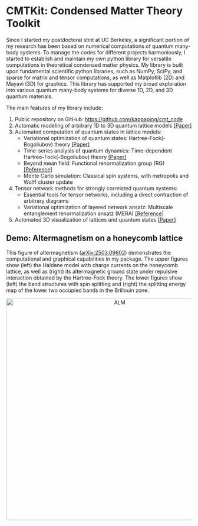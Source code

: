# CMTKit: Condensed Matter Theory Toolkit
Since I started my postdoctoral stint at UC Berkeley, a significant portion of my research has been based on numerical computations of quantum many-body systems. To manage the codes for different projects harmoniously, I started to establish and maintain my own python library for versatile computations in theoretical condensed matter physics. My library is built upon fundamental scientific python libraries, such as NumPy, SciPy, and sparse for matrix and tensor computations, as well as Matplotlib (2D) and Mayavi (3D) for graphics. This library has supported my broad exploration into various quantum many-body systems for diverse 1D, 2D, and 3D quantum materials.

The main features of my library include:
1. Public repository on GitHub: https://github.com/kappaping/cmt_code
2. Automatic modeling of arbitrary 1D to 3D quantum lattice models [[Paper]](https://arxiv.org/abs/2406.02671)
3. Automated computation of quantum states in lattice models:
    - Variational optimization of quantum states: Hartree-Fock(-Bogoliubov) theory [[Paper]](https://arxiv.org/abs/2503.09602)
    - Time-series analysis of quantum dynamics: Time-dependent Hartree-Fock(-Bogoliubov) theory [[Paper]](https://arxiv.org/abs/2411.10447)
    - Beyond mean field: Functional renormalization group (RG) [[Reference]](https://journals.aps.org/prb/abstract/10.1103/PhysRevB.106.125141)
    - Monte Carlo simulation: Classical spin systems, with metropolis and Wolff cluster update
4. Tensor network methods for strongly correlated quantum systems:
    - Essential tools for tensor networks, including a direct contraction of arbitrary diagrams
    - Variational optimization of layered network ansatz: Multiscale entanglement renormalization ansatz (MERA) [[Reference]](https://journals.aps.org/prb/abstract/10.1103/PhysRevB.79.144108)
5. Automated 3D visualization of lattices and quantum states [[Paper]](https://journals.aps.org/prb/abstract/10.1103/PhysRevB.110.L041121)


## Demo: Altermagnetism on a honeycomb lattice

This figure of altermagnetism ([arXiv:2503.09602](https://arxiv.org/abs/2503.09602)) demonstrates the computational and graphical capabilities in my package. The upper figures show (left) the Haldane model with charge currents on the honeycomb lattice, as well as (right) its altermagnetic ground state under repulsive interaction obtained by the Hartree-Fock theory. The lower figures show (left) the band structures with spin splitting and (right) the splitting energy map of the lower two occupied bands in the Brillouin zone.

<div align="center">
  <img src="almslc.png" alt="ALM" width="600">
</div>
